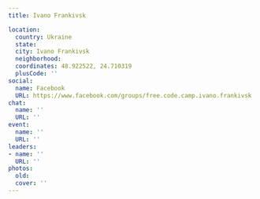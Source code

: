 ```yaml
---
title: Ivano Frankivsk

location:
  country: Ukraine
  state: 
  city: Ivano Frankivsk
  neighborhood: 
  coordinates: 48.922522, 24.710319
  plusCode: ''
social:
  name: Facebook
  URL: https://www.facebook.com/groups/free.code.camp.ivano.frankivsk
chat:
  name: ''
  URL: ''
event:
  name: ''
  URL: ''
leaders:
- name: ''
  URL: ''
photos:
  old: 
  cover: ''
---
```

